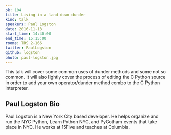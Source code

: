 ```yaml
---
pk: 104
title: Living in a land down dunder
kind: talk
speakers: Paul Logston
date: 2016-11-13
start_time: 14:40:00
end_time: 15:15:00
rooms: TRS 2-166
twitter: PaulLogston
github: logston
photo: paul-logston.jpg
---
```


This talk will cover some common uses of dunder methods and some not so common.
It will also lightly cover the process of editing the C Python source in order
to add your own operator/dunder method combo to the C Python interpreter.

## Paul Logston Bio

Paul Logston is a New York City based developer. He helps organize and run the
NYC Python, Learn Python NYC, and PyGotham events that take place in NYC.
He works at 15Five and teaches at Columbia.
